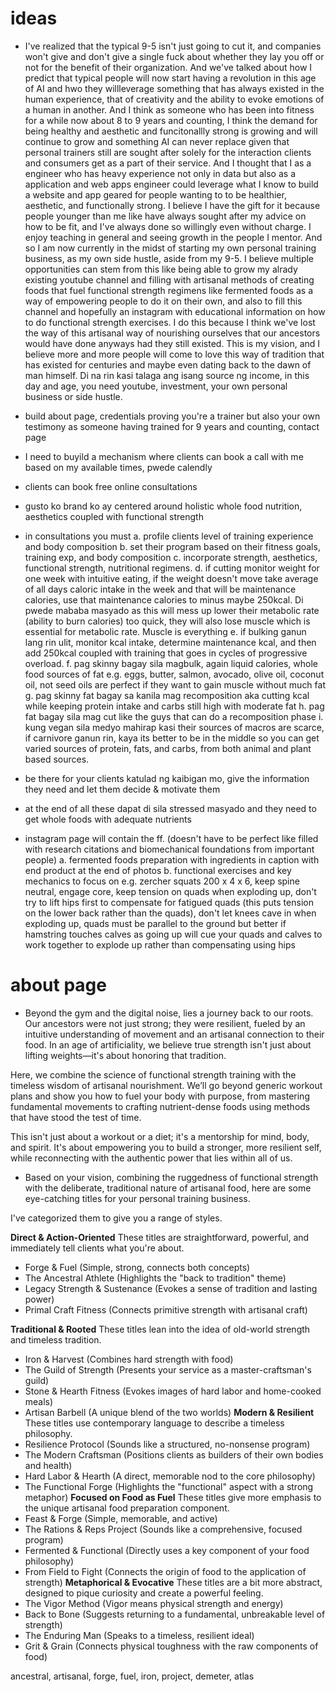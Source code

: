 # ideas
* I've realized that the typical 9-5 isn't just going to cut it, and companies won't give and don't give a single fuck about whether they lay you off or not for the benefit of their organization. And we've talked about how I predict that typical people will now start having a revolution in this age of AI and hwo they willleverage something that has always existed in the human experience, that of creativity and the ability to evoke emotions of a human in another. And I think as someone who has been into fitness for a while now about 8 to 9 years and counting, I think the demand for being healthy and aesthetic and funcitonallly strong is growing and will continue to grow and something AI can never replace given that personal trainers still are sought after solely for the interaction clients and consumers get as a part of their service. And I thought that I as a engineer who has heavy experience not only in data but also as a application and web apps engineer could leverage what I know to build a website and app geared for people wanting to to be healthier, aesthetic, and functionally strong. I believe I have the gift for it because people younger than me like have always sought after my advice on how to be fit, and I've always done so willingly even without charge. I enjoy teaching in general and seeing growth in the people I mentor. And so I am now currently in the midst of starting my own personal training business, as my own side hustle, aside from my 9-5. I believe multiple opportunities can stem from this like being able to grow my alrady existing youtube channel and filling with artisanal methods of creating foods that fuel functional strength regimens like fermented foods as a way of empowering people to do it on their own, and also to fill this channel and hopefully an instagram with educational information on how to do functional strength exercises. I do this because I think we've lost the way of this artisanal way of nourishing ourselves that our ancestors would have done anyways had they still existed. This is my vision, and I believe more and more people will come to love this way of tradition that has existed for centuries and maybe even dating back to the dawn of man himself. Di na rin kasi talaga ang isang source ng income, in this day and age, you need youtube, investment, your own personal business or side hustle.

* build about page, credentials proving you're a trainer but also your own testimony as someone having trained for 9 years and counting, contact page
* I need to buyild a mechanism where clients can book a call with me based on my available times, pwede calendly
* clients can book free online consultations 
* gusto ko brand ko ay centered around holistic whole food nutrition, aesthetics coupled with functional strength
* in consultations you must 
a. profile clients level of training experience and body composition
b. set their program based on their fitness goals, training exp, and body composition
c. incorporate strength, aesthetics, functional strength, nutritional regimens.
d. if cutting monitor weight for one week with intuitive eating, if the weight doesn't move take average of all days caloric intake in the week and that will be maintenance calories, use that maintenance calories to minus maybe 250kcal. Di pwede mababa masyado as this will mess up lower their metabolic rate (ability to burn calories) too quick, they will also lose muscle which is essential for metabolic rate. Muscle is everything
e. if bulking ganun lang rin ulit, monitor kcal intake, determine maintenance kcal, and then add 250kcal coupled with training that goes in cycles of progressive overload.
f. pag skinny bagay sila magbulk, again liquid calories, whole food sources of fat e.g. eggs, butter, salmon, avocado, olive oil, coconut oil, not seed oils are perfect if they want to gain muscle without much fat
g. pag skinny fat bagay sa kanila mag recomposition aka cutting kcal while keeping protein intake and carbs still high with moderate fat
h. pag fat bagay sila mag cut like the guys that can do a recomposition phase
i. kung vegan sila medyo mahirap  kasi their sources of macros are scarce, if carnivore ganun rin, kaya its better to be in the middle so you can get varied sources of protein, fats, and carbs, from both animal and plant based sources.
* be there for your clients katulad ng kaibigan mo, give the information they need and let them decide & motivate them
* at the end of all these dapat di sila stressed masyado and they need to get whole foods with adequate nutrients
* instagram page will contain the ff. (doesn't have to be perfect like filled with research citations and biomechanical foundations from important people)
a. fermented foods preparation with ingredients in caption with end product at the end of photos
b. functional exercises and key mechanics to focus on e.g. zercher squats 200 x 4 x 6, keep spine neutral, engage core, keep tension on quads when exploding up, don't try to lift hips first to compensate for fatigued quads (this puts tension on the lower back rather than the quads), don't let knees cave in when exploding up, quads must be parallel to the ground but better if hamstring  touches calves as going up will cue your quads and calves to work together to explode up rather than compensating using hips  

# about page
* Beyond the gym and the digital noise, lies a journey back to our roots. Our ancestors were not just strong; they were resilient, fueled by an intuitive understanding of movement and an artisanal connection to their food. In an age of artificiality, we believe true strength isn't just about lifting weights—it's about honoring that tradition.

Here, we combine the science of functional strength training with the timeless wisdom of artisanal nourishment. We’ll go beyond generic workout plans and show you how to fuel your body with purpose, from mastering fundamental movements to crafting nutrient-dense foods using methods that have stood the test of time.

This isn't just about a workout or a diet; it's a mentorship for mind, body, and spirit. It's about empowering you to build a stronger, more resilient self, while reconnecting with the authentic power that lies within all of us.

* Based on your vision, combining the ruggedness of functional strength with the deliberate, traditional nature of artisanal food, here are some eye-catching titles for your personal training business.

I've categorized them to give you a range of styles.

**Direct & Action-Oriented**
These titles are straightforward, powerful, and immediately tell clients what you're about.
- Forge & Fuel (Simple, strong, connects both concepts)
- The Ancestral Athlete (Highlights the "back to tradition" theme)
- Legacy Strength & Sustenance (Evokes a sense of tradition and lasting power)
- Primal Craft Fitness (Connects primitive strength with artisanal craft)

**Traditional & Rooted**
These titles lean into the idea of old-world strength and timeless tradition.
- Iron & Harvest (Combines hard strength with food)
- The Guild of Strength (Presents your service as a master-craftsman's guild)
- Stone & Hearth Fitness (Evokes images of hard labor and home-cooked meals)
- Artisan Barbell (A unique blend of the two worlds)
**Modern & Resilient**
These titles use contemporary language to describe a timeless philosophy.
- Resilience Protocol (Sounds like a structured, no-nonsense program)
- The Modern Craftsman (Positions clients as builders of their own bodies and health)
- Hard Labor & Hearth (A direct, memorable nod to the core philosophy)
- The Functional Forge (Highlights the "functional" aspect with a strong metaphor)
**Focused on Food as Fuel**
These titles give more emphasis to the unique artisanal food preparation component.
- Feast & Forge (Simple, memorable, and active)
- The Rations & Reps Project (Sounds like a comprehensive, focused program)
- Fermented & Functional (Directly uses a key component of your food philosophy)
- From Field to Fight (Connects the origin of food to the application of strength)
**Metaphorical & Evocative**
These titles are a bit more abstract, designed to pique curiosity and create a powerful feeling.
- The Vigor Method (Vigor means physical strength and energy)
- Back to Bone (Suggests returning to a fundamental, unbreakable level of strength)
- The Enduring Man (Speaks to a timeless, resilient ideal)
- Grit & Grain (Connects physical toughness with the raw components of food)

ancestral, artisanal, forge, fuel, iron, project, demeter, atlas